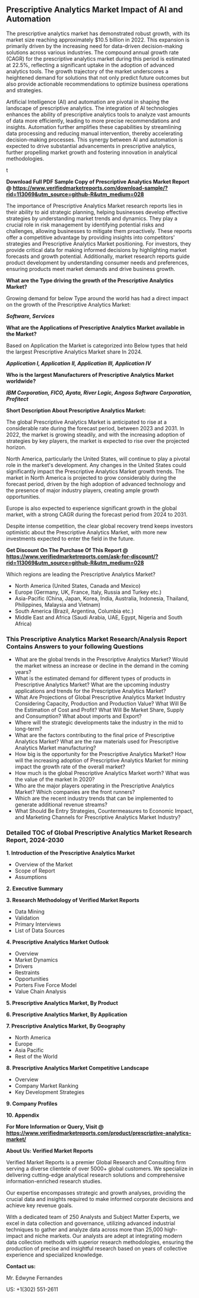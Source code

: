 <h2>Prescriptive Analytics Market Impact of AI and Automation</h2><p>The prescriptive analytics market has demonstrated robust growth, with its market size reaching approximately $10.5 billion in 2022. This expansion is primarily driven by the increasing need for data-driven decision-making solutions across various industries. The compound annual growth rate (CAGR) for the prescriptive analytics market during this period is estimated at 22.5%, reflecting a significant uptake in the adoption of advanced analytics tools. The growth trajectory of the market underscores a heightened demand for solutions that not only predict future outcomes but also provide actionable recommendations to optimize business operations and strategies.</p><p>Artificial Intelligence (AI) and automation are pivotal in shaping the landscape of prescriptive analytics. The integration of AI technologies enhances the ability of prescriptive analytics tools to analyze vast amounts of data more efficiently, leading to more precise recommendations and insights. Automation further amplifies these capabilities by streamlining data processing and reducing manual intervention, thereby accelerating decision-making processes. This synergy between AI and automation is expected to drive substantial advancements in prescriptive analytics, further propelling market growth and fostering innovation in analytical methodologies.</p>t</p><p id="" class=""><strong>Download Full PDF Sample Copy of Prescriptive Analytics Market Report @ <a href="https://www.verifiedmarketreports.com/download-sample/?rid=113069&utm_source=github-R&utm_medium=028" target="_blank">https://www.verifiedmarketreports.com/download-sample/?rid=113069&utm_source=github-R&utm_medium=028</a></strong></p><p>The importance of&nbsp;Prescriptive Analytics Market research reports lies in their ability to aid strategic planning, helping businesses develop effective strategies by understanding market trends and dynamics. They play a crucial role in risk management by identifying potential risks and challenges, allowing businesses to mitigate them proactively. These reports offer a competitive advantage by providing insights into competitors' strategies and Prescriptive Analytics Market positioning. For investors, they provide critical data for making informed decisions by highlighting market forecasts and growth potential. Additionally, market research reports guide product development by understanding consumer needs and preferences, ensuring products meet market demands and drive business growth.</p><p><strong>What are the&nbsp;Type driving the growth of the Prescriptive Analytics Market?</strong></p><p id="" class="">Growing demand for below Type around the world has had a direct impact on the growth of the Prescriptive Analytics Market:</p><em><strong>Software, Services</strong></em></p><strong>What are the&nbsp;Applications&nbsp;of Prescriptive Analytics Market available in the Market?</strong></p><p id="" class="">Based on Application the Market is categorized into Below types that held the largest Prescriptive Analytics Market share In 2024.</p><em><strong>Application I, Application II, Application III, Application IV</strong></em></p><strong>Who is the largest Manufacturers of Prescriptive Analytics Market worldwide?</strong></p><p><em><strong>IBM Corporation, FICO, Ayata, River Logic, Angoss Software Corporation, Profitect</strong></em></p><p id="" class=""><strong>Short Description About Prescriptive Analytics Market:</strong></p><p>The global Prescriptive Analytics Market is anticipated to rise at a considerable rate during the forecast period, between 2023 and 2031. In 2022, the market is growing steadily, and with the increasing adoption of strategies by key players, the market is expected to rise over the projected horizon.</p><p>North America, particularly the United States, will continue to play a pivotal role in the market's development. Any changes in the United States could significantly impact the Prescriptive Analytics Market growth trends. The market in North America is projected to grow considerably during the forecast period, driven by the high adoption of advanced technology and the presence of major industry players, creating ample growth opportunities.</p><p>Europe is also expected to experience significant growth in the global market, with a strong CAGR during the forecast period from 2024 to 2031.</p><p>Despite intense competition, the clear global recovery trend keeps investors optimistic about the Prescriptive Analytics Market, with more new investments expected to enter the field in the future.</p><p id="" class=""><strong>Get Discount On The Purchase Of This Report @ <a href="https://www.verifiedmarketreports.com/ask-for-discount/?rid=113069&utm_source=github-R&utm_medium=028" target="_blank">https://www.verifiedmarketreports.com/ask-for-discount/?rid=113069&utm_source=github-R&utm_medium=028</a></strong></p>Which regions are leading the Prescriptive Analytics Market?</p><ul><li>North America (United States, Canada and Mexico)</li><li>Europe (Germany, UK, France, Italy, Russia and Turkey etc.)</li><li>Asia-Pacific (China, Japan, Korea, India, Australia, Indonesia, Thailand, Philippines, Malaysia and Vietnam)</li><li>South America (Brazil, Argentina, Columbia etc.)</li><li>Middle East and Africa (Saudi Arabia, UAE, Egypt, Nigeria and South Africa)</li></ul><h3 id="" class="">This Prescriptive Analytics Market Research/Analysis Report Contains Answers to your following Questions</h3><ul><li>What are the global trends in the Prescriptive Analytics Market? Would the market witness an increase or decline in the demand in the coming years?</li><li>What is the estimated demand for different types of products in Prescriptive Analytics Market? What are the upcoming industry applications and trends for the Prescriptive Analytics Market?</li><li>What Are Projections of Global Prescriptive Analytics Market Industry Considering Capacity, Production and Production Value? What Will Be the Estimation of Cost and Profit? What Will Be Market Share, Supply and Consumption? What about imports and Export?</li><li>Where will the strategic developments take the industry in the mid to long-term?</li><li>What are the factors contributing to the final price of Prescriptive Analytics Market? What are the raw materials used for Prescriptive Analytics Market manufacturing?</li><li>How big is the opportunity for the Prescriptive Analytics Market? How will the increasing adoption of Prescriptive Analytics Market for mining impact the growth rate of the overall market?</li><li>How much is the global Prescriptive Analytics Market worth? What was the value of the market In 2020?</li><li>Who are the major players operating in the Prescriptive Analytics Market? Which companies are the front runners?</li><li>Which are the recent industry trends that can be implemented to generate additional revenue streams?</li><li>What Should Be Entry Strategies, Countermeasures to Economic Impact, and Marketing Channels for Prescriptive Analytics Market Industry?</li></ul><h3 id="" class="">Detailed TOC of Global Prescriptive Analytics Market Research Report, 2024-2030</h3><p id="" class=""><strong>1. Introduction of the Prescriptive Analytics Market</strong></p><ul><li>Overview of the Market</li><li>Scope of Report</li><li>Assumptions</li></ul><p id="" class=""><strong>2. Executive Summary</strong></p><p id="" class=""><strong>3. Research Methodology of Verified Market Reports</strong></p><ul><li>Data Mining</li><li>Validation</li><li>Primary Interviews</li><li>List of Data Sources</li></ul><p id="" class=""><strong>4. Prescriptive Analytics Market Outlook</strong></p><ul><li>Overview</li><li>Market Dynamics</li><li>Drivers</li><li>Restraints</li><li>Opportunities</li><li>Porters Five Force Model</li><li>Value Chain Analysis</li></ul><p id="" class=""><strong>5. Prescriptive Analytics Market, By Product</strong></p><p id="" class=""><strong>6. Prescriptive Analytics Market, By Application</strong></p><p id="" class=""><strong>7. Prescriptive Analytics Market, By Geography</strong></p><ul><li>North America</li><li>Europe</li><li>Asia Pacific</li><li>Rest of the World</li></ul><p id="" class=""><strong>8. Prescriptive Analytics Market Competitive Landscape</strong></p><ul><li>Overview</li><li>Company Market Ranking</li><li>Key Development Strategies</li></ul><p id="" class=""><strong>9. Company Profiles</strong></p><p id="" class=""><strong>10. Appendix</strong></p><p id="" class=""><strong>For More Information or Query, Visit @ <a href="https://www.verifiedmarketreports.com/product/prescriptive-analytics-market/" target="_blank">https://www.verifiedmarketreports.com/product/prescriptive-analytics-market/</a></strong></p><p id="" class=""><strong>About Us: Verified Market Reports</strong></p><p id="" class="">Verified Market Reports is a premier Global Research and Consulting firm serving a diverse clientele of over 5000+ global customers. We specialize in delivering cutting-edge analytical research solutions and comprehensive information-enriched research studies.</p><p id="" class="">Our expertise encompasses strategic and growth analyses, providing the crucial data and insights required to make informed corporate decisions and achieve key revenue goals.</p><p id="" class="">With a dedicated team of 250 Analysts and Subject Matter Experts, we excel in data collection and governance, utilizing advanced industrial techniques to gather and analyze data across more than 25,000 high-impact and niche markets. Our analysts are adept at integrating modern data collection methods with superior research methodologies, ensuring the production of precise and insightful research based on years of collective experience and specialized knowledge.</p><p id="" class=""><strong>Contact us:</strong></p><p id="" class="">Mr. Edwyne Fernandes</p><p id="" class="">US: +1(302) 551-2611</p>